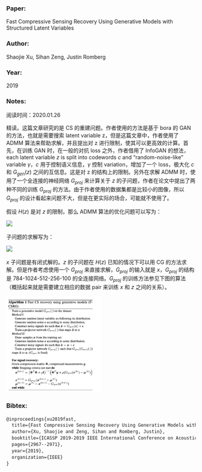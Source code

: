 ### Paper:

Fast Compressive Sensing Recovery Using Generative Models with Structured Latent Variables

### Author:

Shaojie Xu, Sihan Zeng, Justin Romberg

### Year:

2019

### Notes:

阅读时间：2020.01.26

精读。这篇文章研究的是 CS 的重建问题。作者使用的方法是基于 bora 的 GAN 的方法，也就是需要搜索 latent variable z，但是这篇文章中，作者使用了 ADMM 算法来帮助求解，并且提出对 z 进行限制，使其可以更高效的计算。首先，在训练 GAN 时，在一般的对抗 loss 之外，作者借用了 InfoGAN 的想法，each latent variable $z$ is split into codewords $c$ and “random-noise-like” variable $\gamma$，$c$ 用于控制语义信息，$\gamma$ 控制 variation，增加了一个 loss，极大化 $c$ 和 $G_{gen}(z)$ 之间的互信息。这是对 z 的结构上的限制。另外在求解 ADMM 时，使用了一个全连接的神经网络 $G_{proj}$ 来计算关于 $z$ 的子问题，作者在论文中提出了两种不同的训练 $G_{proj}$ 的方法。由于作者使用的数据集都是比较小的图像，所以 $G_{proj}$ 的设计看起来问题不大，但是在更实际的场合，可能就不使用了。

假设 $H(z)$ 是对 $z$ 的限制，那么 ADMM 算法的优化问题可以写为：

<img src="http://latex.codecogs.com/svg.latex? \begin{aligned}{\min _{\boldsymbol{x}, \boldsymbol{z}}} & {\|\boldsymbol{y}-\boldsymbol{\Phi} \boldsymbol{x}\|_{2}^{2}+\lambda H(\boldsymbol{z})} \\ {\text {s.t.}} & {\boldsymbol{x}=G_{\text {gen}}(\boldsymbol{z})}\end{aligned}" border="0"/>

子问题的求解写为：

<img src="http://latex.codecogs.com/svg.latex? \begin{aligned} \boldsymbol{x}^{(k+1)} &=\left(\boldsymbol{\Phi}^{T} \boldsymbol{\Phi}+\rho \mathbf{I}\right)^{-1}\left(\boldsymbol{\Phi}^{T} \boldsymbol{y}+\rho\left(G_{g e n}\left(\boldsymbol{z}^{(k)}\right)-\boldsymbol{\mu}^{(k)}\right)\right) \\ \boldsymbol{z}^{(k+1)} &=\arg \min _{\boldsymbol{z}} \lambda H(\boldsymbol{z})+\frac{\rho}{2}\left\|\boldsymbol{x}^{(k+1)}-G_{g e n}(\boldsymbol{z})+\boldsymbol{\mu}^{(k)}\right\|_{2}^{2} \\ \boldsymbol{\mu}^{(k+1)} &=\boldsymbol{\mu}^{(k)}+\boldsymbol{x}^{(k+1)}-G_{g e n}\left(\boldsymbol{z}^{(k+1)}\right) \end{aligned}" border="0"/>

$x$ 子问题是有闭式解的。$z$ 的子问题在 $H(z)$ 已知的情况下可以用 CG 的方法求解。但是作者考虑使用一个 $G_{proj}$ 来直接求解，$G_{proj}$ 的输入就是 $x$，$G_{proj}$ 的结构是 784-1024-512-256-100 的全连接网络。$G_{proj}$ 的训练方法参见下图的算法（概括起来就是需要建立相应的数据 pair 来训练 $x$ 和 $z$ 之间的关系）。

<img src="https://raw.githubusercontent.com/Theodore-PKU/pictures/master/%E6%88%AA%E5%B1%8F2020-01-26%E4%B8%8B%E5%8D%8812.51.37.png" width="50%"/>

### Bibtex:

```latex
@inproceedings{xu2019fast,
  title={Fast Compressive Sensing Recovery Using Generative Models with Structured Latent Variables},
  author={Xu, Shaojie and Zeng, Sihan and Romberg, Justin},
  booktitle={ICASSP 2019-2019 IEEE International Conference on Acoustics, Speech and Signal Processing (ICASSP)},
  pages={2967--2971},
  year={2019},
  organization={IEEE}
}
```

